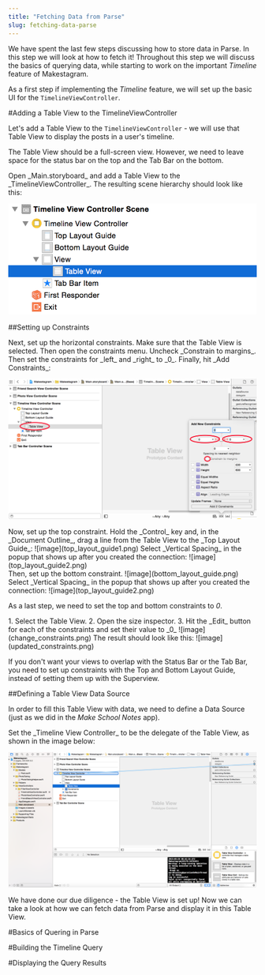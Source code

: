```yaml
---
title: "Fetching Data from Parse"
slug: fetching-data-parse
---
```


We have spent the last few steps discussing how to store data in Parse. In this step we will look at how to fetch it!
Throughout this step we will discuss the basics of querying data, while starting to work on the important _Timeline_ feature of Makestagram.

As a first step if implementing the _Timeline_ feature, we will set up the basic UI for the `TimelineViewController`.

#Adding a Table View to the TimelineViewController

Let's add a Table View to the `TimelineViewController` - we will use that Table View to display the posts in a user's timeline.

The Table View should be a full-screen view. However, we need to leave space for the status bar on the top and the Tab Bar on the bottom.

<div class="action"></div>
Open _Main.storyboard_ and add a Table View to the _TimelineViewController_. The resulting scene hierarchy should look like this:

![image](add_tableview.png)

##Setting up Constraints

<div class="action"></div>
Next, set up the horizontal constraints. Make sure that the Table View is selected. Then open the constraints menu. Uncheck _Constrain to margins_. Then set the constraints for _left_ and _right_ to _0_. Finally, hit _Add Constraints_:

![image](horizontal_constraints.png)

<div class="action"></div>
Now, set up the top constraint. Hold the _Control_ key and, in the _Document Outline_, drag a line from the Table View to the _Top Layout Guide_:
![image](top_layout_guide1.png)
Select _Vertical Spacing_ in the popup that shows up after you created the connection:
![image](top_layout_guide2.png)

<div class="action"></div>
Then, set up the bottom constraint.
![image](bottom_layout_guide.png)
Select _Vertical Spacing_ in the popup that shows up after you created the connection:
![image](top_layout_guide2.png)

As a last step, we need to set the top and bottom constraints to _0_.

<div class="action"></div>
1. Select the Table View.
2. Open the size inspector.
3. Hit the _Edit_ button for each of the constraints and set their value to _0_
![image](change_constraints.png)
The result should look like this:
![image](updated_constraints.png)

If you don't want your views to overlap with the Status Bar or the Tab Bar, you need to set up constraints with the Top and Bottom Layout Guide, instead of setting them up with the Superview.

##Defining a Table View Data Source

In order to fill this Table View with data, we need to define a Data Source (just as we did in the _Make School Notes_ app).

<div class="action"></div>
Set the _Timeline View Controller_ to be the delegate of the Table View, as shown in the image below:

![image](connect_delegate.png)

We have done our due diligence - the Table View is set  up! Now we can take a look at how we can fetch data from Parse and display it in this Table View.

#Basics of Quering in Parse

#Building the Timeline Query

#Displaying the Query Results
